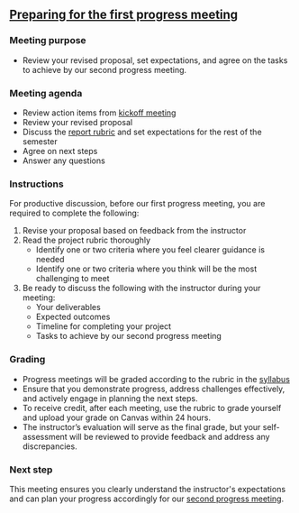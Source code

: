 ## [Preparing for the first progress meeting](https://aselshall.github.io/pr/hw/meeting1)

### Meeting purpose  

- Review your revised proposal, set expectations, and agree on the tasks to achieve by our second progress meeting.

### Meeting agenda  
- Review action items from [kickoff meeting](https://aselshall.github.io/pr/hw/meeting0)
- Review your revised proposal  
- Discuss the [report rubric](https://aselshall.github.io/pr/hw/rubric) and set expectations for the rest of the semester  
- Agree on next steps  
- Answer any questions  

### Instructions  

For productive discussion, before our first progress meeting, you are required to complete the following:  
1. Revise your proposal based on feedback from the instructor  
2. Read the project rubric thoroughly  
   - Identify one or two criteria where you feel clearer guidance is needed  
   - Identify one or two criteria where you think will be the most challenging to meet  
3. Be ready to discuss the following with the instructor during your meeting:  
   - Your deliverables  
   - Expected outcomes  
   - Timeline for completing your project  
   - Tasks to achieve by our second progress meeting  

### Grading  
- Progress meetings will be graded according to the rubric in the [syllabus](https://aselshall.github.io/pr/#participation)
- Ensure that you demonstrate progress, address challenges effectively, and actively engage in planning the next steps.  
- To receive credit, after each meeting, use the rubric to grade yourself and upload your grade on Canvas within 24 hours. 
- The instructor’s evaluation will serve as the final grade, but your self-assessment will be reviewed to provide feedback and address any discrepancies.

### Next step  

This meeting ensures you clearly understand the instructor's expectations and can plan your progress accordingly for our [second progress meeting](https://aselshall.github.io/pr/hw/meeting2).  
